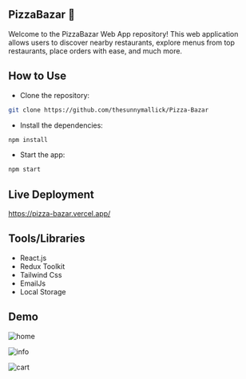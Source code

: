 ## PizzaBazar 🍕

Welcome to the PizzaBazar Web App repository! This web application allows users to discover nearby
restaurants, explore menus from top restaurants, place orders with ease, and much more.

## How to Use

- Clone the repository:

```bash
git clone https://github.com/thesunnymallick/Pizza-Bazar
```

- Install the dependencies:

```bash
npm install
```

- Start the app:

```bash
npm start
```

## Live Deployment

https://pizza-bazar.vercel.app/

## Tools/Libraries

- React.js
- Redux Toolkit
- Tailwind Css
- EmailJs
- Local Storage

## Demo

![home](https://github.com/thesunnymallick/Pizza-Bazar/assets/81466855/82425d13-5100-45f6-865e-0e0b3a2e09a4)

![info](https://github.com/thesunnymallick/Pizza-Bazar/assets/81466855/5a16f6a8-11e8-4cbe-9012-2be9338cc7a4)

![cart](https://github.com/thesunnymallick/Pizza-Bazar/assets/81466855/ee55969e-27c0-4a2c-b80e-b65f789a59ca)
